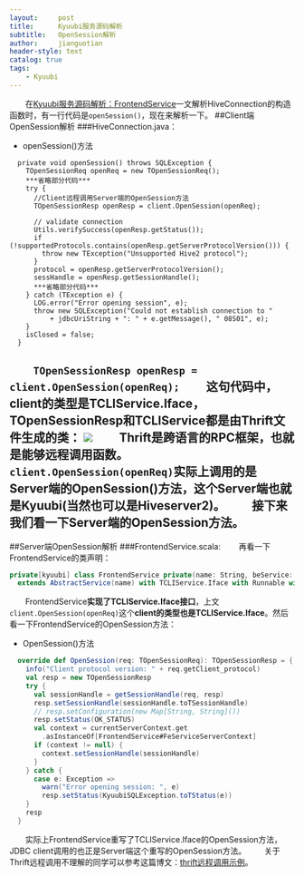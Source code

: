 ```yaml
---
layout:     post
title:      Kyuubi服务源码解析
subtitle:   OpenSession解析
author:     jianguotian
header-style: text
catalog: true
tags:
    - Kyuubi
---
```

&emsp;&emsp;在[Kyuubi服务源码解析：FrontendService](https://www.jianshu.com/p/4e733b339f58)一文解析HiveConnection的构造函数时，有一行代码是`openSession()`，现在来解析一下。
##Client端OpenSession解析
###HiveConnection.java：
- openSession()方法
```
  private void openSession() throws SQLException {
    TOpenSessionReq openReq = new TOpenSessionReq();
    ***省略部分代码***
    try {
      //Client远程调用Server端的OpenSession方法
      TOpenSessionResp openResp = client.OpenSession(openReq);

      // validate connection
      Utils.verifySuccess(openResp.getStatus());
      if (!supportedProtocols.contains(openResp.getServerProtocolVersion())) {
        throw new TException("Unsupported Hive2 protocol");
      }
      protocol = openResp.getServerProtocolVersion();
      sessHandle = openResp.getSessionHandle();
      ***省略部分代码***
    } catch (TException e) {
      LOG.error("Error opening session", e);
      throw new SQLException("Could not establish connection to "
          + jdbcUriString + ": " + e.getMessage(), " 08S01", e);
    }
    isClosed = false;
  }
```
&emsp;&emsp;`TOpenSessionResp openResp = client.OpenSession(openReq);`
&emsp;&emsp;这句代码中，client的类型是**TCLIService.Iface**，TOpenSessionResp和TCLIService都是由Thrift文件生成的类：
![](https://upload-images.jianshu.io/upload_images/7440793-6ddc2196862108e3.png?imageMogr2/auto-orient/strip%7CimageView2/2/w/1240)
&emsp;&emsp;Thrift是跨语言的RPC框架，也就是能够远程调用函数。
&emsp;&emsp;`client.OpenSession(openReq)`实际上调用的是Server端的OpenSession()方法，这个Server端也就是Kyuubi(当然也可以是Hiveserver2)。
&emsp;&emsp;接下来我们看一下Server端的OpenSession方法。
---
##Server端OpenSession解析
###FrontendService.scala:
&emsp;&emsp;再看一下FrontendService的类声明：
```scala
private[kyuubi] class FrontendService private(name: String, beService: BackendService)
  extends AbstractService(name) with TCLIService.Iface with Runnable with Logging 
```
&emsp;&emsp;FrontendService**实现了TCLIService.Iface接口**，上文`client.OpenSession(openReq)`这个**client的类型也是TCLIService.Iface**。然后看一下FrontendService的OpenSession方法：
- OpenSession()方法
```scala
  override def OpenSession(req: TOpenSessionReq): TOpenSessionResp = {
    info("Client protocol version: " + req.getClient_protocol)
    val resp = new TOpenSessionResp
    try {
      val sessionHandle = getSessionHandle(req, resp)
      resp.setSessionHandle(sessionHandle.toTSessionHandle)
      // resp.setConfiguration(new Map[String, String]())
      resp.setStatus(OK_STATUS)
      val context = currentServerContext.get
        .asInstanceOf[FrontendService#FeServiceServerContext]
      if (context != null) {
        context.setSessionHandle(sessionHandle)
      }
    } catch {
      case e: Exception =>
        warn("Error opening session: ", e)
        resp.setStatus(KyuubiSQLException.toTStatus(e))
    }
    resp
  }
```
&emsp;&emsp;实际上FrontendService重写了TCLIService.Iface的OpenSession方法，JDBC client调用的也正是Server端这个重写的OpenSession方法。
&emsp;&emsp;关于Thrift远程调用不理解的同学可以参考这篇博文：[thrift远程调用示例](https://blog.csdn.net/micro_hz/article/details/51993246)。